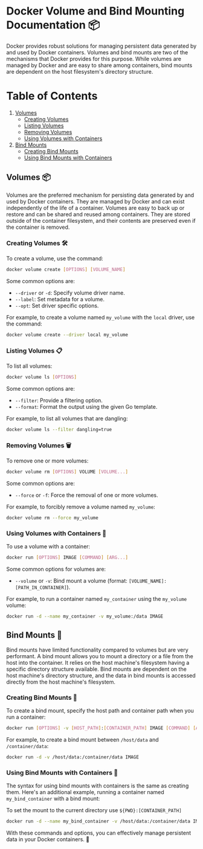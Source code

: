 # Docker Volume and Bind Mounting Documentation 📦

Docker provides robust solutions for managing persistent data generated by and used by Docker containers. Volumes and bind mounts are two of the mechanisms that Docker provides for this purpose. While volumes are managed by Docker and are easy to share among containers, bind mounts are dependent on the host filesystem's directory structure.

# Table of Contents

1. [Volumes](#volumes-📦)
    - [Creating Volumes](#creating-volumes-🛠️)
    - [Listing Volumes](#listing-volumes-📋)
    - [Removing Volumes](#removing-volumes-🗑️)
    - [Using Volumes with Containers](#using-volumes-with-containers-🔄)
2. [Bind Mounts](#bind-mounts-🔗)
    - [Creating Bind Mounts](#creating-bind-mounts-🔗)
    - [Using Bind Mounts with Containers](#using-bind-mounts-with-containers-🔄)

## Volumes 📦
Volumes are the preferred mechanism for persisting data generated by and used by Docker containers. They are managed by Docker and can exist independently of the life of a container. Volumes are easy to back up or restore and can be shared and reused among containers. They are stored outside of the container filesystem, and their contents are preserved even if the container is removed.

### Creating Volumes 🛠️

To create a volume, use the command:

```bash
docker volume create [OPTIONS] [VOLUME_NAME]
```

Some common options are:

- `--driver` or `-d`: Specify volume driver name.
- `--label`: Set metadata for a volume.
- `--opt`: Set driver specific options.

For example, to create a volume named `my_volume` with the `local` driver, use the command:

```bash
docker volume create --driver local my_volume
```

### Listing Volumes 📋

To list all volumes:

```bash
docker volume ls [OPTIONS]
```

Some common options are:

- `--filter`: Provide a filtering option.
- `--format`: Format the output using the given Go template.

For example, to list all volumes that are dangling:

```bash
docker volume ls --filter dangling=true
```

### Removing Volumes 🗑️

To remove one or more volumes:

```bash
docker volume rm [OPTIONS] VOLUME [VOLUME...]
```

Some common options are:

- `--force` or `-f`: Force the removal of one or more volumes.

For example, to forcibly remove a volume named `my_volume`:

```bash
docker volume rm --force my_volume
```

### Using Volumes with Containers 🔄

To use a volume with a container:

```bash
docker run [OPTIONS] IMAGE [COMMAND] [ARG...]
```

Some common options for volumes are:

- `--volume` or `-v`: Bind mount a volume (format: `[VOLUME_NAME]:[PATH_IN_CONTAINER]`).

For example, to run a container named `my_container` using the `my_volume` volume:

```bash
docker run -d --name my_container -v my_volume:/data IMAGE
```

## Bind Mounts 🔗
Bind mounts have limited functionality compared to volumes but are very performant. A bind mount allows you to mount a directory or a file from the host into the container. It relies on the host machine's filesystem having a specific directory structure available. Bind mounts are dependent on the host machine's directory structure, and the data in bind mounts is accessed directly from the host machine's filesystem.

### Creating Bind Mounts 🔗

To create a bind mount, specify the host path and container path when you run a container:

```bash
docker run [OPTIONS] -v [HOST_PATH]:[CONTAINER_PATH] IMAGE [COMMAND] [ARG...]
```

For example, to create a bind mount between `/host/data` and `/container/data`:

```bash
docker run -d -v /host/data:/container/data IMAGE
```

### Using Bind Mounts with Containers 🔄

The syntax for using bind mounts with containers is the same as creating them. Here's an additional example, running a container named `my_bind_container` with a bind mount:

To set the mount to the current directory use `${PWD}:[CONTAINER_PATH]`

```bash
docker run -d --name my_bind_container -v /host/data:/container/data IMAGE
```

With these commands and options, you can effectively manage persistent data in your Docker containers. 🚀